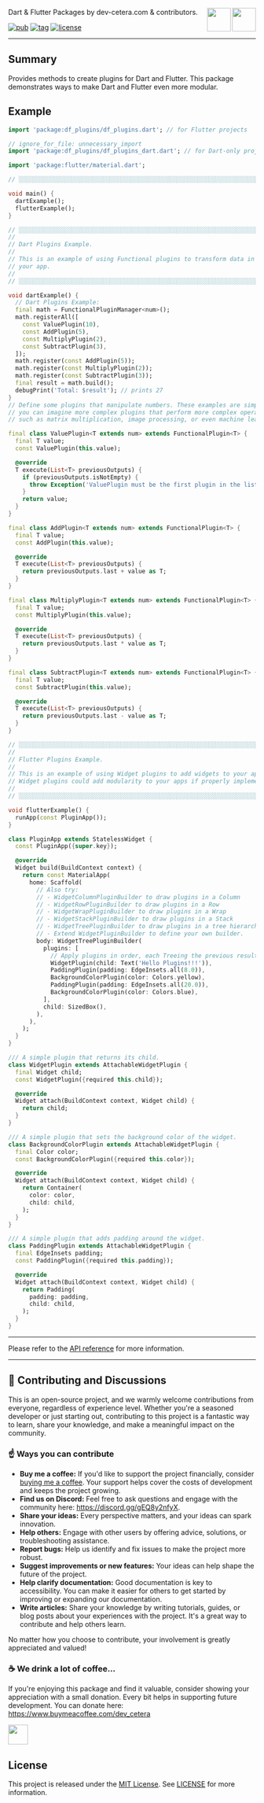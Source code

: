 <a href="https://www.buymeacoffee.com/dev_cetera" target="_blank"><img align="right" src="https://cdn.buymeacoffee.com/buttons/default-orange.png" height="48"></a>
<a href="https://discord.gg/gEQ8y2nfyX" target="_blank"><img align="right" src="https://raw.githubusercontent.com/dev-cetera/resources/refs/heads/main/assets/discord_icon/discord_icon.svg" height="48"></a>

Dart & Flutter Packages by dev-cetera.com & contributors.

[![pub](https://img.shields.io/pub/v/df_plugins.svg)](https://pub.dev/packages/df_plugins)
[![tag](https://img.shields.io/badge/tag-v0.1.4-purple)](https://github.com/dev-cetera/df_plugins/tree/v0.1.4)
[![license](https://img.shields.io/badge/license-MIT-blue.svg)](https://raw.githubusercontent.com/dev-cetera/df_plugins/main/LICENSE)

---

<!-- BEGIN _README_CONTENT -->

## Summary

Provides methods to create plugins for Dart and Flutter. This package demonstrates ways to make Dart and Flutter even more modular.

## Example

```dart
import 'package:df_plugins/df_plugins.dart'; // for Flutter projects

// ignore_for_file: unnecessary_import
import 'package:df_plugins/df_plugins_dart.dart'; // for Dart-only projects

import 'package:flutter/material.dart';

// ░░░░░░░░░░░░░░░░░░░░░░░░░░░░░░░░░░░░░░░░░░░░░░░░░░░░░░░░░░░░░░░░░░░░░░░░░░░░░

void main() {
  dartExample();
  flutterExample();
}

// ░░░░░░░░░░░░░░░░░░░░░░░░░░░░░░░░░░░░░░░░░░░░░░░░░░░░░░░░░░░░░░░░░░░░░░░░░░░░░
//
// Dart Plugins Example.
//
// This is an example of using Functional plugins to transform data in
// your app.
//
// ░░░░░░░░░░░░░░░░░░░░░░░░░░░░░░░░░░░░░░░░░░░░░░░░░░░░░░░░░░░░░░░░░░░░░░░░░░░░░

void dartExample() {
  // Dart Plugins Example:
  final math = FunctionalPluginManager<num>();
  math.registerAll([
    const ValuePlugin(10),
    const AddPlugin(5),
    const MultiplyPlugin(2),
    const SubtractPlugin(3),
  ]);
  math.register(const AddPlugin(5));
  math.register(const MultiplyPlugin(2));
  math.register(const SubtractPlugin(3));
  final result = math.build();
  debugPrint('Total: $result'); // prints 27
}
// Define some plugins that manipulate numbers. These examples are simple, but
// you can imagine more complex plugins that perform more complex operations,
// such as matrix multiplication, image processing, or even machine learning.

final class ValuePlugin<T extends num> extends FunctionalPlugin<T> {
  final T value;
  const ValuePlugin(this.value);

  @override
  T execute(List<T> previousOutputs) {
    if (previousOutputs.isNotEmpty) {
      throw Exception('ValuePlugin must be the first plugin in the list.');
    }
    return value;
  }
}

final class AddPlugin<T extends num> extends FunctionalPlugin<T> {
  final T value;
  const AddPlugin(this.value);

  @override
  T execute(List<T> previousOutputs) {
    return previousOutputs.last + value as T;
  }
}

final class MultiplyPlugin<T extends num> extends FunctionalPlugin<T> {
  final T value;
  const MultiplyPlugin(this.value);

  @override
  T execute(List<T> previousOutputs) {
    return previousOutputs.last * value as T;
  }
}

final class SubtractPlugin<T extends num> extends FunctionalPlugin<T> {
  final T value;
  const SubtractPlugin(this.value);

  @override
  T execute(List<T> previousOutputs) {
    return previousOutputs.last - value as T;
  }
}

// ░░░░░░░░░░░░░░░░░░░░░░░░░░░░░░░░░░░░░░░░░░░░░░░░░░░░░░░░░░░░░░░░░░░░░░░░░░░░░
//
// Flutter Plugins Example.
//
// This is an example of using Widget plugins to add widgets to your app.
// Widget plugins could add modularity to your apps if properly implemented.
//
// ░░░░░░░░░░░░░░░░░░░░░░░░░░░░░░░░░░░░░░░░░░░░░░░░░░░░░░░░░░░░░░░░░░░░░░░░░░░░░

void flutterExample() {
  runApp(const PluginApp());
}

class PluginApp extends StatelessWidget {
  const PluginApp({super.key});

  @override
  Widget build(BuildContext context) {
    return const MaterialApp(
      home: Scaffold(
        // Also try:
        // - WidgetColumnPluginBuilder to draw plugins in a Column
        // - WidgetRowPluginBuilder to draw plugins in a Row
        // - WidgetWrapPluginBuilder to draw plugins in a Wrap
        // - WidgetStackPluginBuilder to draw plugins in a Stack
        // - WidgetTreePluginBuilder to draw plugins in a tree hierarchy.
        // - Extend WidgetPluginBuilder to define your own builder.
        body: WidgetTreePluginBuilder(
          plugins: [
            // Apply plugins in order, each Treeing the previous result.
            WidgetPlugin(child: Text('Hello Plugins!!!')),
            PaddingPlugin(padding: EdgeInsets.all(8.0)),
            BackgroundColorPlugin(color: Colors.yellow),
            PaddingPlugin(padding: EdgeInsets.all(20.0)),
            BackgroundColorPlugin(color: Colors.blue),
          ],
          child: SizedBox(),
        ),
      ),
    );
  }
}

/// A simple plugin that returns its child.
class WidgetPlugin extends AttachableWidgetPlugin {
  final Widget child;
  const WidgetPlugin({required this.child});

  @override
  Widget attach(BuildContext context, Widget child) {
    return child;
  }
}

/// A simple plugin that sets the background color of the widget.
class BackgroundColorPlugin extends AttachableWidgetPlugin {
  final Color color;
  const BackgroundColorPlugin({required this.color});

  @override
  Widget attach(BuildContext context, Widget child) {
    return Container(
      color: color,
      child: child,
    );
  }
}

/// A simple plugin that adds padding around the widget.
class PaddingPlugin extends AttachableWidgetPlugin {
  final EdgeInsets padding;
  const PaddingPlugin({required this.padding});

  @override
  Widget attach(BuildContext context, Widget child) {
    return Padding(
      padding: padding,
      child: child,
    );
  }
}
```

<!-- END _README_CONTENT -->

---

Please refer to the [API reference](https://pub.dev/documentation/df_plugins/) for more information.

---

## 💬 Contributing and Discussions

This is an open-source project, and we warmly welcome contributions from everyone, regardless of experience level. Whether you're a seasoned developer or just starting out, contributing to this project is a fantastic way to learn, share your knowledge, and make a meaningful impact on the community.

### ☝️ Ways you can contribute

- **Buy me a coffee:** If you'd like to support the project financially, consider [buying me a coffee](https://www.buymeacoffee.com/dev_cetera). Your support helps cover the costs of development and keeps the project growing.
- **Find us on Discord:** Feel free to ask questions and engage with the community here: https://discord.gg/gEQ8y2nfyX.
- **Share your ideas:** Every perspective matters, and your ideas can spark innovation.
- **Help others:** Engage with other users by offering advice, solutions, or troubleshooting assistance.
- **Report bugs:** Help us identify and fix issues to make the project more robust.
- **Suggest improvements or new features:** Your ideas can help shape the future of the project.
- **Help clarify documentation:** Good documentation is key to accessibility. You can make it easier for others to get started by improving or expanding our documentation.
- **Write articles:** Share your knowledge by writing tutorials, guides, or blog posts about your experiences with the project. It's a great way to contribute and help others learn.

No matter how you choose to contribute, your involvement is greatly appreciated and valued!

### ☕ We drink a lot of coffee...

If you're enjoying this package and find it valuable, consider showing your appreciation with a small donation. Every bit helps in supporting future development. You can donate here: https://www.buymeacoffee.com/dev_cetera

<a href="https://www.buymeacoffee.com/dev_cetera" target="_blank"><img src="https://cdn.buymeacoffee.com/buttons/default-orange.png" height="40"></a>

## License

This project is released under the [MIT License](https://raw.githubusercontent.com/dev-cetera/df_plugins/main/LICENSE). See [LICENSE](https://raw.githubusercontent.com/dev-cetera/df_plugins/main/LICENSE) for more information.
